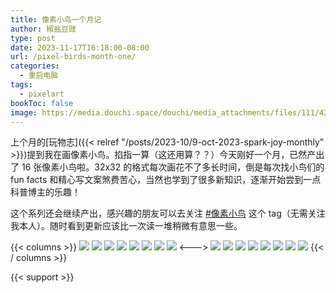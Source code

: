 ```yaml
---
title: 像素小鸟一个月记
author: 椒盐豆豉
type: post
date: 2023-11-17T16:18:00-08:00
url: /pixel-birds-month-one/
categories:
  - 重启电脑
tags:
  - pixelart
bookToc: false
image: https://media.douchi.space/douchi/media_attachments/files/111/428/680/896/891/063/original/d91c1fdb8680e763.png
---
```


上个月的[玩物志]({{< relref "/posts/2023-10/9-oct-2023-spark-joy-monthly" >}})提到我在画像素小鸟。掐指一算（这还用算？？）今天刚好一个月，已然产出了 16 张像素小鸟啦。32x32 的格式每次画花不了多长时间，倒是每次找小鸟们的 fun facts 和精心写文案煞费苦心，当然也学到了很多新知识，逐渐开始尝到一点科普博主的乐趣！

这个系列还会继续产出，感兴趣的朋友可以去关注 [#像素小鸟](https://douchi.space/deck/tags/%E5%83%8F%E7%B4%A0%E5%B0%8F%E9%B8%9F) 这个 tag（无需关注我本人）。随时看到更新应该比一次读一堆稍微有意思一些。
<!--more-->

{{< columns >}}
[![](https://media.douchi.space/douchi/media_attachments/files/111/254/897/706/751/076/original/7ef0dd92ac9857c6.png)](https://douchi.space/@mtfront/111254891901244332)
[![](https://media.douchi.space/douchi/media_attachments/files/111/277/529/402/407/131/original/d7f8db3bc1a0fed4.png)](https://douchi.space/@mtfront/111277531857907383)
[![](https://media.douchi.space/douchi/media_attachments/files/111/327/768/248/328/905/original/bbbefc3864b0d726.png)](https://douchi.space/@mtfront/111327770326867956)
[![](https://media.douchi.space/douchi/media_attachments/files/111/350/506/771/866/789/original/2c606d06741becc0.png)](https://douchi.space/@mtfront/111350511947967379)
[![](https://media.douchi.space/douchi/media_attachments/files/111/368/090/904/237/148/original/9083d04f8cc5e641.png)](https://douchi.space/@mtfront/111368095403176158)
[![](https://media.douchi.space/douchi/media_attachments/files/111/394/417/014/063/339/original/5a86e27cb4de128d.png)](https://douchi.space/@mtfront/111394420499571386)
[![](https://media.douchi.space/douchi/media_attachments/files/111/407/834/511/437/732/original/d3eb173cd5ea754d.png)](https://douchi.space/@mtfront/111407257193036885)
[![](https://media.douchi.space/douchi/media_attachments/files/111/422/814/274/383/107/original/05451c2248bdf323.png)](https://douchi.space/@mtfront/111422820286291636)
<--->
[![](https://media.douchi.space/douchi/media_attachments/files/111/259/966/567/802/710/original/bb7f2930c5f083d3.png)](https://douchi.space/@mtfront/111259966882611167)
[![](https://media.douchi.space/douchi/media_attachments/files/111/327/767/643/598/554/original/ca9184881410413a.png)](https://douchi.space/@mtfront/111282019523738439)
[![](https://media.douchi.space/douchi/media_attachments/files/111/334/208/385/479/374/original/73af3825c2da6d77.png)](https://douchi.space/@mtfront/111334211327299671)
[![](https://media.douchi.space/douchi/media_attachments/files/111/368/044/603/259/126/original/bc8e039b81440a5e.png)](https://douchi.space/@mtfront/111355780235341188)
[![](https://media.douchi.space/douchi/media_attachments/files/111/388/863/491/794/162/original/9612463c159fa4c9.png)](https://douchi.space/@mtfront/111388867863359221)
[![](https://media.douchi.space/douchi/media_attachments/files/111/402/516/514/484/263/original/4f6fcce18036746b.png)](https://douchi.space/@mtfront/111402480696307219)
[![](https://media.douchi.space/douchi/media_attachments/files/111/413/457/892/422/819/original/f7a10057f51f8331.png)](https://douchi.space/@mtfront/111413067487139733)
[![](https://media.douchi.space/douchi/media_attachments/files/111/428/063/181/461/608/original/56c5de46e9b787a6.png)](https://douchi.space/@mtfront/111428067321699079)
{{< / columns >}}

{{< support >}}